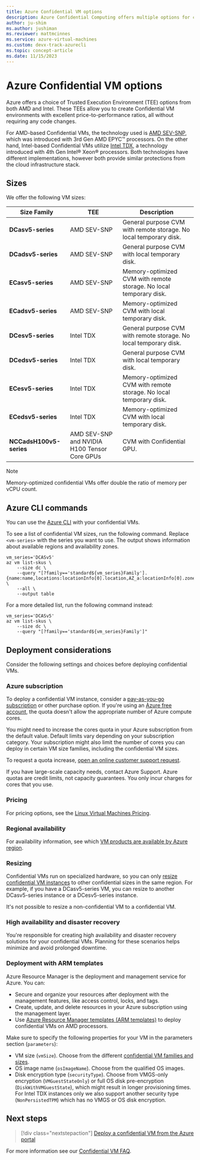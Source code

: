 ```yaml
---
title: Azure Confidential VM options
description: Azure Confidential Computing offers multiple options for confidential virtual machines on AMD and Intel processors.
author: ju-shim
ms.author: jushiman
ms.reviewer: mattmcinnes
ms.service: azure-virtual-machines
ms.custom: devx-track-azurecli
ms.topic: concept-article
ms.date: 11/15/2023
---
```


# Azure Confidential VM options

Azure offers a choice of Trusted Execution Environment (TEE) options from both AMD and Intel. These TEEs allow you to create Confidential VM environments with excellent price-to-performance ratios, all without requiring any code changes.

For AMD-based Confidential VMs, the technology used is [AMD SEV-SNP](https://www.amd.com/system/files/TechDocs/SEV-SNP-strengthening-vm-isolation-with-integrity-protection-and-more.pdf), which was introduced with 3rd Gen AMD EPYC™ processors. On the other hand, Intel-based Confidential VMs utilize [Intel TDX](https://cdrdv2-public.intel.com/690419/TDX-Whitepaper-February2022.pdf), a technology introduced with 4th Gen Intel® Xeon® processors. Both technologies have different implementations, however both provide similar protections from the cloud infrastructure stack.

## Sizes

We offer the following VM sizes:

| Size Family          | TEE | Description                                                                         |
| ------------------ | ------------ | ----------------------------------------------------------------------------------- |
| **DCasv5-series** | AMD SEV-SNP | General purpose CVM with remote storage. No local temporary disk.                  |
| **DCadsv5-series** | AMD SEV-SNP | General purpose CVM with local temporary disk.                                        |
| **ECasv5-series** | AMD SEV-SNP | Memory-optimized CVM with remote storage. No local temporary disk. |
| **ECadsv5-series** | AMD SEV-SNP | Memory-optimized CVM with local temporary disk.                      |
| **DCesv5-series** | Intel TDX | General purpose CVM with remote storage. No local temporary disk.                  |
| **DCedsv5-series** | Intel TDX | General purpose CVM with local temporary disk.                                        |
| **ECesv5-series** | Intel TDX | Memory-optimized CVM with remote storage. No local temporary disk. |
| **ECedsv5-series** | Intel TDX | Memory-optimized CVM with local temporary disk. |
| **NCCadsH100v5-series** | AMD SEV-SNP and NVIDIA H100 Tensor Core GPUs | CVM with Confidential GPU. | 

> [!NOTE]
> Memory-optimized confidential VMs offer double the ratio of memory per vCPU count.

## Azure CLI commands

You can use the [Azure CLI](/cli/azure/install-azure-cli) with your confidential VMs.

To see a list of confidential VM sizes, run the following command. Replace `<vm-series>` with the series you want to use. The output shows information about available regions and availability zones.

```azurecli-interactive
vm_series='DCASv5'
az vm list-skus \
    --size dc \
    --query "[?family=='standard${vm_series}Family'].{name:name,locations:locationInfo[0].location,AZ_a:locationInfo[0].zones[0],AZ_b:locationInfo[0].zones[1],AZ_c:locationInfo[0].zones[2]}" \
    --all \
    --output table
```

For a more detailed list, run the following command instead:

```azurecli-interactive
vm_series='DCASv5'
az vm list-skus \
    --size dc \
    --query "[?family=='standard${vm_series}Family']" 
```

## Deployment considerations

Consider the following settings and choices before deploying confidential VMs.

### Azure subscription

To deploy a confidential VM instance, consider a [pay-as-you-go subscription](/azure/virtual-machines/linux/azure-hybrid-benefit-linux) or other purchase option. If you're using an [Azure free account](https://azure.microsoft.com/free/), the quota doesn't allow the appropriate number of Azure compute cores.

You might need to increase the cores quota in your Azure subscription from the default value. Default limits vary depending on your subscription category. Your subscription might also limit the number of cores you can deploy in certain VM size families, including the confidential VM sizes. 

To request a quota increase, [open an online customer support request](/azure/azure-portal/supportability/per-vm-quota-requests). 

If you have large-scale capacity needs, contact Azure Support. Azure quotas are credit limits, not capacity guarantees. You only incur charges for cores that you use.

### Pricing

For pricing options, see the [Linux Virtual Machines Pricing](https://azure.microsoft.com/pricing/details/virtual-machines/linux/). 

### Regional availability

For availability information, see which [VM products are available by Azure region](https://azure.microsoft.com/global-infrastructure/services/?products=virtual-machines).

### Resizing

Confidential VMs run on specialized hardware, so you can only [resize confidential VM instances](confidential-vm-faq.yml#can-i-convert-a-dcasv5-ecasv5-cvm-into-a-dcesv5-ecesv5-cvm-or-a-dcesv5-ecesv5-cvm-into-a-dcasv5-ecasv5-cvm-) to other confidential sizes in the same region. For example, if you have a DCasv5-series VM, you can resize to another DCasv5-series instance or a DCesv5-series instance. 

It's not possible to resize a non-confidential VM to a confidential VM.

### High availability and disaster recovery

You're responsible for creating high availability and disaster recovery solutions for your confidential VMs. Planning for these scenarios helps minimize and avoid prolonged downtime.

### Deployment with ARM templates

Azure Resource Manager is the deployment and management service for Azure. You can:

- Secure and organize your resources after deployment with the management features, like access control, locks, and tags. 
- Create, update, and delete resources in your Azure subscription using the management layer.
- Use [Azure Resource Manager templates (ARM templates)](../azure-resource-manager/templates/overview.md) to deploy confidential VMs on AMD processors.

Make sure to specify the following properties for your VM in the parameters section (`parameters`): 

- VM size (`vmSize`). Choose from the different [confidential VM families and sizes](#sizes).
- OS image name (`osImageName`). Choose from the qualified OS images. 
- Disk encryption type (`securityType`). Choose from VMGS-only encryption (`VMGuestStateOnly`) or full OS disk pre-encryption (`DiskWithVMGuestState`), which might result in longer provisioning times. For Intel TDX instances only we also support another security type (`NonPersistedTPM`) which has no VMGS or OS disk encryption.

## Next steps 

> [!div class="nextstepaction"]
> [Deploy a confidential VM from the Azure portal](quick-create-confidential-vm-portal.md)

For more information see our [Confidential VM FAQ](confidential-vm-faq.yml).

